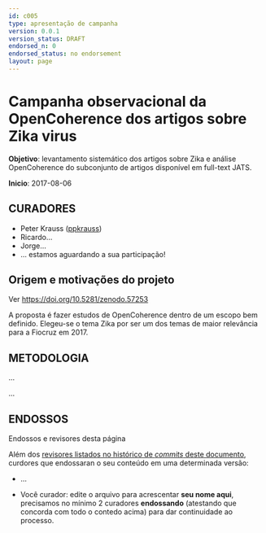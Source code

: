 ```yaml
---
id: c005
type: apresentação de campanha
version: 0.0.1
version_status: DRAFT
endorsed_n: 0
endorsed_status: no endorsement
layout: page
---
```


# Campanha observacional da OpenCoherence dos artigos sobre Zika virus

**Objetivo**: levantamento sistemático dos artigos sobre Zika e análise OpenCoherence do subconjunto de  artigos disponível em full-text JATS.

**Inicio**: 2017-08-06

## CURADORES

* Peter Krauss ([ppkrauss](https://github.com/ppkrauss))
*  Ricardo...
* Jorge...
* ... estamos aguardando a sua participação!  

## Origem e motivações do projeto

Ver https://doi.org/10.5281/zenodo.57253

A proposta é fazer estudos de OpenCoherence dentro de um escopo bem definido. Elegeu-se o tema Zika por ser um dos temas de maior relevância para a Fiocruz em 2017.

## METODOLOGIA

...

...

## ENDOSSOS

Endossos e revisores desta página

Além dos [revisores listados no histórico de *commits* deste documento](https://github.com/UnB-CIDACS/observatorio-jats/commits/master/campanhas/c01-corpusFioCruz), curdores que endossaran o seu conteúdo em uma determinada versão:

* ...

* Você curador: edite o arquivo para acrescentar **seu nome aqui**, precisamos no mínimo 2 curadores **endossando** (atestando que concorda com todo o contedo acima) para dar continuidade ao processo.
